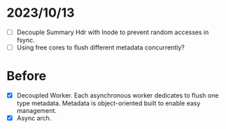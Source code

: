 
# 2023/10/13

- [ ] Decouple Summary Hdr with Inode to prevent random accesses in fsync.
- [ ] Using free cores to flush different metadata concurrently?

# Before

- [x] Decoupled Worker. Each asynchronous worker dedicates to flush one type metadata. Metadata is object-oriented built to enable easy management.
- [x] Async arch. 